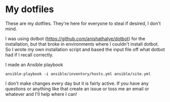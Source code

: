 # My dotfiles

These are my dotfiles. They're here for everyone to steal if desired, I don't mind.

I was using dotbot (https://github.com/anishathalye/dotbot)  for the installation, but that broke in environments where I couldn't install dotbot. So I wrote my own installation script and based the input file off what dotbot had if I recall correctly.

I made an Ansible playbook
```
ansible-playbook -i ansible/inventory/hosts.yml ansible/site.yml
```

I don't make changes every day but it is fairly active. If you have any questions or anything like that create an issue or toss me an email or whatever and I'll help where I can!
